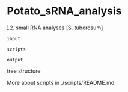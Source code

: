 # Potato_sRNA_analysis
12. small RNA analyses [S. tuberosum]

```
input

scripts

output
```
tree structure


More about scripts in ./scripts/README.md
